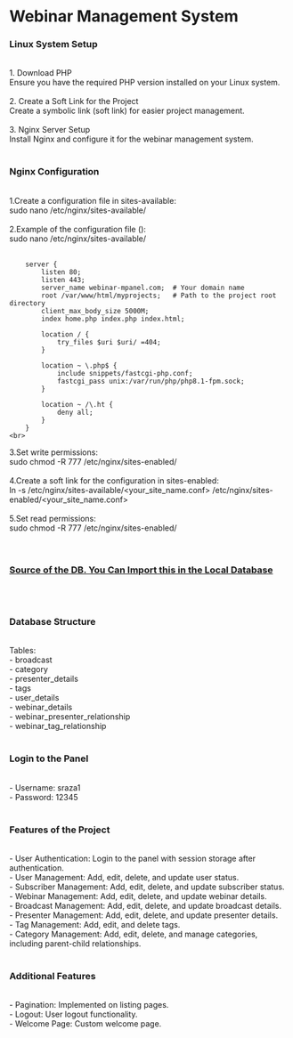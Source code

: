 <h1>Webinar Management System</h1>

<h3>Linux System Setup</h3><br>
    1. Download PHP<br>
        Ensure you have the required PHP version installed on your Linux system.<br>
    <br>
    2. Create a Soft Link for the Project<br>
        Create a symbolic link (soft link) for easier project management.<br>
        <br>
    3. Nginx Server Setup<br>
        Install Nginx and configure it for the webinar management system.<br>
        <br>
<h3>Nginx Configuration</h3><br>
    1.Create a configuration file in sites-available:<br>
        sudo nano /etc/nginx/sites-available/<your_site_name.conf><br>
        <br>
    2.Example of the configuration file (<your_site_name.conf>):<br>
        sudo nano /etc/nginx/sites-available/<your_site_name.conf><br><br>
        
        server {
            listen 80;
            listen 443;
            server_name webinar-mpanel.com;  # Your domain name
            root /var/www/html/myprojects;   # Path to the project root directory
            client_max_body_size 5000M;
            index home.php index.php index.html;

            location / {
                try_files $uri $uri/ =404;
            }

            location ~ \.php$ {
                include snippets/fastcgi-php.conf;
                fastcgi_pass unix:/var/run/php/php8.1-fpm.sock;
            }

            location ~ /\.ht {
                deny all;
            }
        }
    <br>
3.Set write permissions: <br>
        sudo chmod -R 777 /etc/nginx/sites-enabled/ <br>
        <br>
4.Create a soft link for the configuration in sites-enabled: <br>
    ln -s /etc/nginx/sites-available/<your_site_name.conf> /etc/nginx/sites-enabled/<your_site_name.conf><br>
    <br>
5.Set read permissions:<br>
    sudo chmod -R 777 /etc/nginx/sites-enabled/<br>
<br><br>
<h3><a href="#">Source of the DB. You Can Import this in the Local Database</a></h3>
<br>
<br>
<h3>Database Structure</h3><br>
Tables:<br>
    - broadcast<br>
    - category<br>
    - presenter_details<br>
    - tags<br>
    - user_details<br>
    - webinar_details<br>
    - webinar_presenter_relationship<br>
    - webinar_tag_relationship<br><br>
<h3>Login to the Panel</h3><br>
    - Username: sraza1<br>
    - Password: 12345<br>
    <br>
<h3>Features of the Project</h3><br>
    - User Authentication: Login to the panel with session storage after authentication.<br>
    - User Management: Add, edit, delete, and update user status.<br>
    - Subscriber Management: Add, edit, delete, and update subscriber status.<br>
    - Webinar Management: Add, edit, delete, and update webinar details.<br>
    - Broadcast Management: Add, edit, delete, and update broadcast details.<br>
    - Presenter Management: Add, edit, delete, and update presenter details.<br>
    - Tag Management: Add, edit, and delete tags.<br>
    - Category Management: Add, edit, delete, and manage categories, including parent-child relationships.<br>
    <br>
<h3>Additional Features</h3><br>
    - Pagination: Implemented on listing pages.<br>
    - Logout: User logout functionality.<br>
    - Welcome Page: Custom welcome page.<br>






